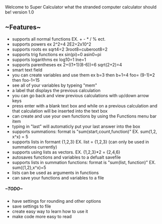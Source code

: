 Welcome to Super Calculator what the stranded computer calculator should be!
version 1.0

## ~Features~
+ supports all normal functions EX. + - * / % ect.
+ supports powers ex 2^2=4   2E2=2x10^2
+ supports roots ex sqrt4=2    3root8=cuberoot8=2
+ supports trig functions ex sin(pi)=0  asin0=pi
+ supports logarithms ex log10=1  lne=1
+ supports parentheses ex 2+((1+1)(8-6))=6  sqrt(2+2)=4
+ smart text field
+ you can create variables and use them ex b=3 then b+1=4    foo= (9-1)*2 then foo-1=15
+ see all of your variables by typeing "mem"
+ a label that displays the previous calculation
+ you can go back and view previous calculations with up/down arrow keys
+ press enter with a blank text box and while on a previous calculation and that calculation will be inserted into the text box
+ can create and use your own functions by using the Functions menu bar item 
+ typing in "last" will automaticly put your last answer into the box
+ supports summations: format is "sum(start,count,function)" EX. sum(1,2, x^x) = 5
+ supports lists in formant {1,2,3} EX. list = {1,2,3} (can only be used in summations currently)
+ supports using lists as vectors. EX. {1,2,3}*2 = {2,4,6}
+ autosaves functions and variables to a defualt savefile
+ supports lists in summation functions: format is "sum(list, function)" EX. sum({1,2},x^x)=5
+ lists can be used as arguments in functions
+ can save your functions and variables to a file




##### ~TODO~
- have settings for rounding and other options
- save settings to file
- create easy way to learn how to use it
- make code more easy to read

